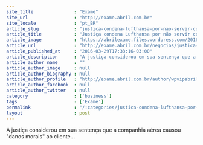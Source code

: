 ```yaml
---
site_title               : "Exame"
site_url                 : "http://exame.abril.com.br"
site_locale              : "pt_BR"
article_slug             : "justica-condena-lufthansa-por-nao-servir-comida-kosher"
article_title            : "Justiça condena Lufthansa por não servir comida “kosher”"
article_image            : "https://abrilexame.files.wordpress.com/2016/09/size_960_16_9_82097829.jpg?quality=70&strip=all&w=960"
article_url              : "http://exame.abril.com.br/negocios/justica-condena-lufthansa-por-nao-servir-comida-kosher/"
article_published_at     : "2016-03-29T17:33:16-03:00"
article_description      : "A justiça considerou em sua sentença que a companhia aérea causou 'danos morais' ao cliente..."
article_author_name      : ""
article_author_image     : null
article_author_biography : null
article_author_profile   : "http://exame.abril.com.br/author/wpvipabril/"
article_author_facebook  : null
article_author_twitter   : null
category                 : ['business']
tags                     : ['Exame']
permalink                : "/:categories/justica-condena-lufthansa-por-nao-servir-comida-kosher/"
layout                   : post
---
```


A justiça considerou em sua sentença que a companhia aérea causou "danos morais" ao cliente...
